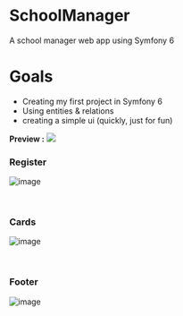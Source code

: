 # SchoolManager
A school manager web app using Symfony 6

<div align='left'><h1>Goals</h1>
</div>

- Creating my first project in Symfony 6
- Using entities & relations
- creating a simple ui (quickly, just for fun)

**Preview :**
<img src="https://github.com/CN-Works/SchoolManager/assets/92865037/ea84a962-ae4d-4526-a04d-bffd53db4d1a" />

<h3>Register</h3>

![image](https://github.com/CN-Works/SchoolManager/assets/92865037/b035ba61-dc45-46ac-88ae-13d4b8f79fa4)

<br>

<h3>Cards</h3>

![image](https://github.com/CN-Works/SchoolManager/assets/92865037/e15ad6a2-5d68-45ea-8c0d-b3495dcfaafd)

<br>

<h3>Footer</h3>

![image](https://github.com/CN-Works/SchoolManager/assets/92865037/5ceffaa2-b894-4b14-9b21-6a7478b4a54d)

